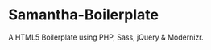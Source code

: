 Samantha-Boilerplate
====================

A HTML5 Boilerplate using PHP, Sass, jQuery &amp; Modernizr.
